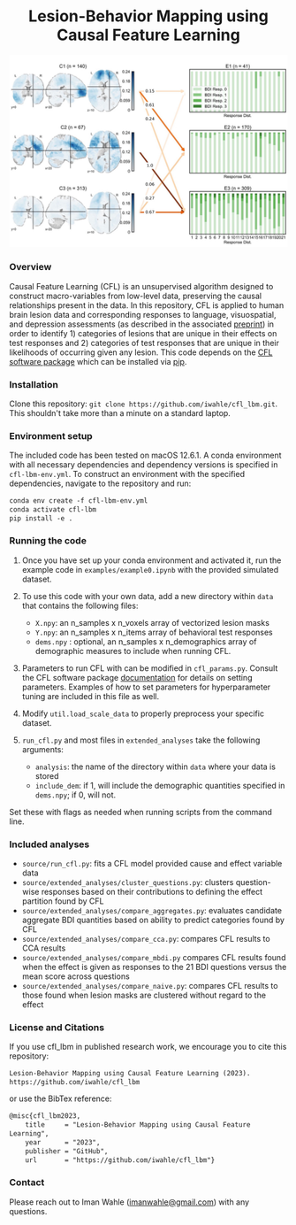 
<h1 align="center">Lesion-Behavior Mapping using Causal Feature Learning</h1>
<p align="center">
<img src=readme_graphic.png width="600" />
</p>

### Overview

Causal Feature Learning (CFL) is an unsupervised algorithm designed to construct
macro-variables from low-level data, preserving the causal relationships present
in the data. In this repository, CFL is applied to human brain lesion data and
corresponding responses to language, visuospatial, and depression assessments 
(as described in the associated 
[preprint](https://www.biorxiv.org/content/10.1101/2023.12.22.573110v1)) 
in order to identify 1) categories of lesions that are unique in their effects 
on test responses and 2) categories of test responses that are unique in their 
likelihoods of occurring given any lesion. This code depends on the 
[CFL software package](https://github.com/eberharf/cfl) which can be installed 
via [pip](https://cfl.readthedocs.io/en/latest/getting_started/SETUP.html). 

### Installation

Clone this repository: `git clone https://github.com/iwahle/cfl_lbm.git`. This
shouldn't take more than a minute on a standard laptop.

### Environment setup

The included code has been tested on macOS 12.6.1. A conda environment with
all necessary dependencies and dependency versions is specified in 
`cfl-lbm-env.yml`. To construct an environment with the specified
dependencies, navigate to the repository and run:

```
conda env create -f cfl-lbm-env.yml
conda activate cfl-lbm
pip install -e .
```

### Running the code

1. Once you have set up your conda environment and activated it, run the 
   example code in `examples/example0.ipynb` with the provided simulated dataset.

2. To use this code with your own data, add a new directory within `data` that 
contains the following files:

    - `X.npy`: an n_samples x n_voxels array of vectorized lesion masks
    - `Y.npy`: an n_samples x n_items array of behavioral test responses
    - `dems.npy` : optional, an n_samples x n_demographics array of demographic
      measures to include when running CFL. 

3. Parameters to run CFL with can be modified in `cfl_params.py`. Consult the
   CFL software package
   [documentation](https://cfl.readthedocs.io/en/latest/index.html#) for details
   on setting parameters. Examples of how to set parameters for hyperparameter
   tuning are included in this file as well.

4. Modify `util.load_scale_data` to properly preprocess your specific dataset.

5. `run_cfl.py` and most files in `extended_analyses` take the following arguments:

    - `analysis`: the name of the directory within `data` where your data is 
      stored
    - `include_dem`: if 1, will include the demographic quantities specified
        in `dems.npy`; if 0, will not.

  Set these with flags as needed when running scripts from the command line.

### Included analyses

- `source/run_cfl.py`: fits a CFL model provided cause and effect variable data
- `source/extended_analyses/cluster_questions.py`: clusters question-wise
  responses based on their contributions to defining the effect partition found
  by CFL 
- `source/extended_analyses/compare_aggregates.py`: evaluates candidate
  aggregate BDI quantities based on ability to predict categories found by CFL
- `source/extended_analyses/compare_cca.py`: compares CFL results to CCA results
- `source/extended_analyses/compare_mbdi.py` compares CFL results found when the
  effect is given as responses to the 21 BDI questions versus the mean score
  across questions
- `source/extended_analyses/compare_naive.py`: compares CFL results to those
  found when lesion masks are clustered without regard to the effect


### License and Citations

If you use cfl_lbm in published research work, we encourage you to cite this
repository:

```
Lesion-Behavior Mapping using Causal Feature Learning (2023). https://github.com/iwahle/cfl_lbm
```

or use the BibTex reference:

```
@misc{cfl_lbm2023,
    title     = "Lesion-Behavior Mapping using Causal Feature Learning",
    year      = "2023",
    publisher = "GitHub",
    url       = "https://github.com/iwahle/cfl_lbm"}
```

### Contact

Please reach out to Iman Wahle (imanwahle@gmail.com) with any questions.